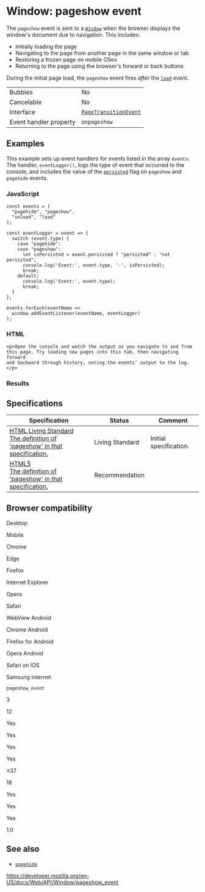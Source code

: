 Window: pageshow event
======================

The `pageshow` event is sent to a [`Window`](../window) when the browser displays the window's document due to navigation. This includes:

-   Initially loading the page
-   Navigating to the page from another page in the same window or tab
-   Restoring a frozen page on mobile OSes
-   Returning to the page using the browser's forward or back buttons

During the initial page load, the `pageshow` event fires *after* the [`load`](load_event) event.

<table><tbody><tr class="odd"><td>Bubbles</td><td>No</td></tr><tr class="even"><td>Cancelable</td><td>No</td></tr><tr class="odd"><td>Interface</td><td><a href="../pagetransitionevent"><code>PageTransitionEvent</code></a></td></tr><tr class="even"><td>Event handler property</td><td><span class="page-not-created"><code>onpageshow</code></span></td></tr></tbody></table>

Examples
--------

This example sets up event handlers for events listed in the array `events`. The handler, `eventLogger()`, logs the type of event that occurred to the console, and includes the value of the [`persisted`](../pagetransitionevent/persisted) flag on `pageshow` and `pagehide` events.

### JavaScript

    const events = [
      "pagehide", "pageshow",
      "unload", "load"
    ];

    const eventLogger = event => {
      switch (event.type) {
        case "pagehide":
        case "pageshow":
          let isPersisted = event.persisted ? "persisted" : "not persisted";
          console.log('Event:', event.type, '-', isPersisted);
          break;
        default:
          console.log('Event:', event.type);
          break;
      }
    };

    events.forEach(eventName =>
      window.addEventListener(eventName, eventLogger)
    );

### HTML

    <p>Open the console and watch the output as you navigate to and from
    this page. Try loading new pages into this tab, then navigating forward
    and backward through history, noting the events’ output to the log.</p>

### Results

Specifications
--------------

<table><thead><tr class="header"><th>Specification</th><th>Status</th><th>Comment</th></tr></thead><tbody><tr class="odd"><td><a href="https://html.spec.whatwg.org/multipage/browsing-the-web.html#event-pageshow">HTML Living Standard<br />
<span class="small">The definition of 'pageshow' in that specification.</span></a></td><td><span class="spec-living">Living Standard</span></td><td>Initial specification.</td></tr><tr class="even"><td><a href="https://www.w3.org/TR/html52/browsers.html#event-pageshow">HTML5<br />
<span class="small">The definition of 'pageshow' in that specification.</span></a></td><td><span class="spec-rec">Recommendation</span></td><td></td></tr></tbody></table>

Browser compatibility
---------------------

Desktop

Mobile

Chrome

Edge

Firefox

Internet Explorer

Opera

Safari

WebView Android

Chrome Android

Firefox for Android

Opera Android

Safari on IOS

Samsung Internet

`pageshow_event`

3

12

Yes

Yes

Yes

Yes

≤37

18

Yes

Yes

Yes

1.0

See also
--------

-   [`pagehide`](pagehide_event)

<a href="https://developer.mozilla.org/en-US/docs/Web/API/Window/pageshow_event" class="_attribution-link">https://developer.mozilla.org/en-US/docs/Web/API/Window/pageshow_event</a>
